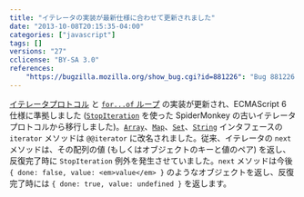```yaml
---
title: "イテレータの実装が最新仕様に合わせて更新されました"
date: "2013-10-08T20:15:35-04:00"
categories: ["javascript"]
tags: []
versions: "27"
cclicense: "BY-SA 3.0"
references:
    "https://bugzilla.mozilla.org/show_bug.cgi?id=881226": "Bug 881226 – Change {Array, Map, Set} iterator methods to mach the latest spec"
---
```

[イテレータプロトコル](https://bugzilla.mozilla.org/show_bug.cgi?id=907077) と [`for...of` ループ](https://developer.mozilla.org/ja/docs/Web/JavaScript/Reference/Statements/for...of) の実装が更新され、ECMAScript 6 仕様に準拠しました ([`StopIteration`](https://developer.mozilla.org/ja/docs/SpiderMonkey/JSAPI_Reference/JS_ThrowStopIteration) を使った SpiderMonkey の古いイテレータプロトコルから移行しました)。[`Array`](https://developer.mozilla.org/ja/docs/Web/JavaScript/Reference/Global_Objects/Array)、[`Map`](https://developer.mozilla.org/ja/docs/Web/JavaScript/Reference/Global_Objects/Map)、[`Set`](https://developer.mozilla.org/ja/docs/Web/JavaScript/Reference/Global_Objects/Set)、[`String`](https://developer.mozilla.org/ja/docs/Web/JavaScript/Reference/Global_Objects/String) インタフェースの `iterator` メソッドは `@@iterator` に改名されました。従来、イテレータの `next` メソッドは、その配列の値 (もしくはオブジェクトのキーと値のペア) を返し、反復完了時に `StopIteration` 例外を発生させていました。`next` メソッドは今後 `{ done: false, value: <em>value</em> }` のようなオブジェクトを返し、反復完了時には `{ done: true, value: undefined }` を返します。
